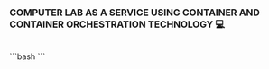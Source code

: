 ### COMPUTER LAB AS A SERVICE USING CONTAINER AND CONTAINER ORCHESTRATION TECHNOLOGY 💻
<br>
```bash
```
